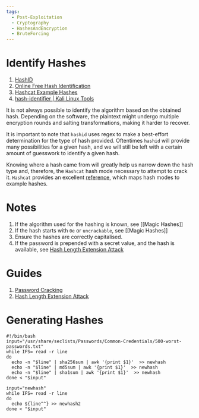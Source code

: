 ```yaml
---
tags:
  - Post-Exploitation
  - Cryptography
  - HashesAndEncryption
  - BruteForcing
---
```


# Identify Hashes

1. [HashID](https://www.kali.org/tools/hashid/)
2. [Online Free Hash Identification](https://www.onlinehashcrack.com/hash-identification.php)
3. [Hashcat Example Hashes](https://hashcat.net/wiki/doku.php?id=example_hashes)
4. [hash-identifier | Kali Linux Tools](https://www.kali.org/tools/hash-identifier/)

It is not always possible to identify the algorithm based on the obtained hash. Depending on the software, the plaintext might undergo multiple encryption rounds and salting transformations, making it harder to recover.

It is important to note that `hashid` uses regex to make a best-effort determination for the type of hash provided. Oftentimes `hashid` will provide many possibilities for a given hash, and we will still be left with a certain amount of guesswork to identify a given hash.

Knowing where a hash came from will greatly help us narrow down the hash type and, therefore, the `Hashcat` hash mode necessary to attempt to crack it. `Hashcat` provides an excellent [reference](https://hashcat.net/wiki/doku.php?id=example_hashes), which maps hash modes to example hashes.
# Notes

1. If the algorithm used for the hashing is known, see [[Magic Hashes]]
2. If the hash starts with `0e` or `uncrackable`, see [[Magic Hashes]]
3. Ensure the hashes are correctly capitalised.
4. If the password is prepended with a secret value, and the hash is available, see [Hash Length Extension Attack](https://blog.skullsecurity.org/2012/everything-you-need-to-know-about-hash-length-extension-attacks)

# Guides

1. [Password Cracking](https://guide.offsecnewbie.com/password-cracking)
2. [Hash Length Extension Attack](https://blog.skullsecurity.org/2012/everything-you-need-to-know-about-hash-length-extension-attacks)

# Generating Hashes

```
#!/bin/bash
input="/usr/share/seclists/Passwords/Common-Credentials/500-worst-passwords.txt"
while IFS= read -r line
do
  echo -n "$line" | sha256sum | awk '{print $1}'  >> newhash
  echo -n "$line" | md5sum | awk '{print $1}'  >> newhash
  echo -n "$line" | sha1sum | awk '{print $1}'  >> newhash
done < "$input"

input="newhash"
while IFS= read -r line
do
  echo ${line^^} >> newhash2
done < "$input"
```